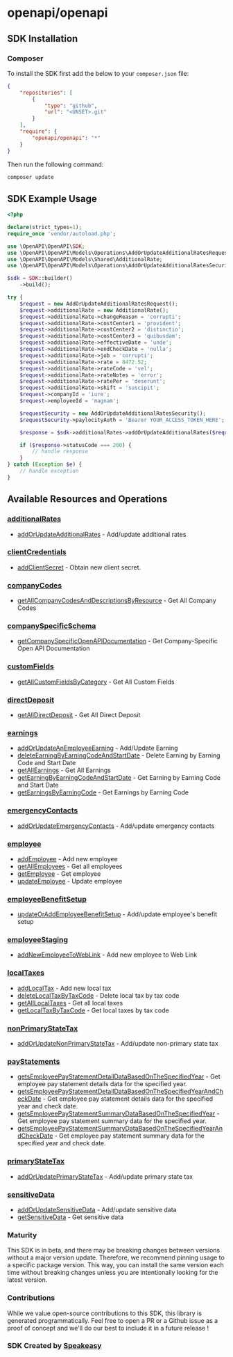 # openapi/openapi

<!-- Start SDK Installation -->
## SDK Installation

### Composer

To install the SDK first add the below to your `composer.json` file:

```json
{
    "repositories": [
        {
            "type": "github",
            "url": "<UNSET>.git"
        }
    ],
    "require": {
        "openapi/openapi": "*"
    }
}
```

Then run the following command:

```bash
composer update
```
<!-- End SDK Installation -->

## SDK Example Usage
<!-- Start SDK Example Usage -->
```php
<?php

declare(strict_types=1);
require_once 'vendor/autoload.php';

use \OpenAPI\OpenAPI\SDK;
use \OpenAPI\OpenAPI\Models\Operations\AddOrUpdateAdditionalRatesRequest;
use \OpenAPI\OpenAPI\Models\Shared\AdditionalRate;
use \OpenAPI\OpenAPI\Models\Operations\AddOrUpdateAdditionalRatesSecurity;

$sdk = SDK::builder()
    ->build();

try {
    $request = new AddOrUpdateAdditionalRatesRequest();
    $request->additionalRate = new AdditionalRate();
    $request->additionalRate->changeReason = 'corrupti';
    $request->additionalRate->costCenter1 = 'provident';
    $request->additionalRate->costCenter2 = 'distinctio';
    $request->additionalRate->costCenter3 = 'quibusdam';
    $request->additionalRate->effectiveDate = 'unde';
    $request->additionalRate->endCheckDate = 'nulla';
    $request->additionalRate->job = 'corrupti';
    $request->additionalRate->rate = 8472.52;
    $request->additionalRate->rateCode = 'vel';
    $request->additionalRate->rateNotes = 'error';
    $request->additionalRate->ratePer = 'deserunt';
    $request->additionalRate->shift = 'suscipit';
    $request->companyId = 'iure';
    $request->employeeId = 'magnam';

    $requestSecurity = new AddOrUpdateAdditionalRatesSecurity();
    $requestSecurity->paylocityAuth = 'Bearer YOUR_ACCESS_TOKEN_HERE';

    $response = $sdk->additionalRates->addOrUpdateAdditionalRates($request, $requestSecurity);

    if ($response->statusCode === 200) {
        // handle response
    }
} catch (Exception $e) {
    // handle exception
}
```
<!-- End SDK Example Usage -->

<!-- Start SDK Available Operations -->
## Available Resources and Operations


### [additionalRates](docs/additionalrates/README.md)

* [addOrUpdateAdditionalRates](docs/additionalrates/README.md#addorupdateadditionalrates) - Add/update additional rates

### [clientCredentials](docs/clientcredentials/README.md)

* [addClientSecret](docs/clientcredentials/README.md#addclientsecret) - Obtain new client secret.

### [companyCodes](docs/companycodes/README.md)

* [getAllCompanyCodesAndDescriptionsByResource](docs/companycodes/README.md#getallcompanycodesanddescriptionsbyresource) - Get All Company Codes

### [companySpecificSchema](docs/companyspecificschema/README.md)

* [getCompanySpecificOpenAPIDocumentation](docs/companyspecificschema/README.md#getcompanyspecificopenapidocumentation) - Get Company-Specific Open API Documentation

### [customFields](docs/customfields/README.md)

* [getAllCustomFieldsByCategory](docs/customfields/README.md#getallcustomfieldsbycategory) - Get All Custom Fields

### [directDeposit](docs/directdeposit/README.md)

* [getAllDirectDeposit](docs/directdeposit/README.md#getalldirectdeposit) - Get All Direct Deposit

### [earnings](docs/earnings/README.md)

* [addOrUpdateAnEmployeeEarning](docs/earnings/README.md#addorupdateanemployeeearning) - Add/Update Earning
* [deleteEarningByEarningCodeAndStartDate](docs/earnings/README.md#deleteearningbyearningcodeandstartdate) - Delete Earning by Earning Code and Start Date
* [getAllEarnings](docs/earnings/README.md#getallearnings) - Get All Earnings
* [getEarningByEarningCodeAndStartDate](docs/earnings/README.md#getearningbyearningcodeandstartdate) - Get Earning by Earning Code and Start Date
* [getEarningsByEarningCode](docs/earnings/README.md#getearningsbyearningcode) - Get Earnings by Earning Code

### [emergencyContacts](docs/emergencycontacts/README.md)

* [addOrUpdateEmergencyContacts](docs/emergencycontacts/README.md#addorupdateemergencycontacts) - Add/update emergency contacts

### [employee](docs/employee/README.md)

* [addEmployee](docs/employee/README.md#addemployee) - Add new employee
* [getAllEmployees](docs/employee/README.md#getallemployees) - Get all employees
* [getEmployee](docs/employee/README.md#getemployee) - Get employee
* [updateEmployee](docs/employee/README.md#updateemployee) - Update employee

### [employeeBenefitSetup](docs/employeebenefitsetup/README.md)

* [updateOrAddEmployeeBenefitSetup](docs/employeebenefitsetup/README.md#updateoraddemployeebenefitsetup) - Add/update employee's benefit setup

### [employeeStaging](docs/employeestaging/README.md)

* [addNewEmployeeToWebLink](docs/employeestaging/README.md#addnewemployeetoweblink) - Add new employee to Web Link

### [localTaxes](docs/localtaxes/README.md)

* [addLocalTax](docs/localtaxes/README.md#addlocaltax) - Add new local tax
* [deleteLocalTaxByTaxCode](docs/localtaxes/README.md#deletelocaltaxbytaxcode) - Delete local tax by tax code
* [getAllLocalTaxes](docs/localtaxes/README.md#getalllocaltaxes) - Get all local taxes
* [getLocalTaxByTaxCode](docs/localtaxes/README.md#getlocaltaxbytaxcode) - Get local taxes by tax code

### [nonPrimaryStateTax](docs/nonprimarystatetax/README.md)

* [addOrUpdateNonPrimaryStateTax](docs/nonprimarystatetax/README.md#addorupdatenonprimarystatetax) - Add/update non-primary state tax

### [payStatements](docs/paystatements/README.md)

* [getsEmployeePayStatementDetailDataBasedOnTheSpecifiedYear](docs/paystatements/README.md#getsemployeepaystatementdetaildatabasedonthespecifiedyear) - Get employee pay statement details data for the specified year.
* [getsEmployeePayStatementDetailDataBasedOnTheSpecifiedYearAndCheckDate](docs/paystatements/README.md#getsemployeepaystatementdetaildatabasedonthespecifiedyearandcheckdate) - Get employee pay statement details data for the specified year and check date.
* [getsEmployeePayStatementSummaryDataBasedOnTheSpecifiedYear](docs/paystatements/README.md#getsemployeepaystatementsummarydatabasedonthespecifiedyear) - Get employee pay statement summary data for the specified year.
* [getsEmployeePayStatementSummaryDataBasedOnTheSpecifiedYearAndCheckDate](docs/paystatements/README.md#getsemployeepaystatementsummarydatabasedonthespecifiedyearandcheckdate) - Get employee pay statement summary data for the specified year and check date.

### [primaryStateTax](docs/primarystatetax/README.md)

* [addOrUpdatePrimaryStateTax](docs/primarystatetax/README.md#addorupdateprimarystatetax) - Add/update primary state tax

### [sensitiveData](docs/sensitivedata/README.md)

* [addOrUpdateSensitiveData](docs/sensitivedata/README.md#addorupdatesensitivedata) - Add/update sensitive data
* [getSensitiveData](docs/sensitivedata/README.md#getsensitivedata) - Get sensitive data
<!-- End SDK Available Operations -->

### Maturity

This SDK is in beta, and there may be breaking changes between versions without a major version update. Therefore, we recommend pinning usage
to a specific package version. This way, you can install the same version each time without breaking changes unless you are intentionally
looking for the latest version.

### Contributions

While we value open-source contributions to this SDK, this library is generated programmatically.
Feel free to open a PR or a Github issue as a proof of concept and we'll do our best to include it in a future release !

### SDK Created by [Speakeasy](https://docs.speakeasyapi.dev/docs/using-speakeasy/client-sdks)
